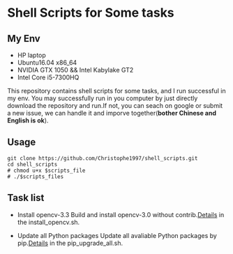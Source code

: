 # Shell Scripts for Some tasks #
## My Env
- HP laptop
- Ubuntu16.04 x86_64
- NVIDIA GTX 1050 && Intel Kabylake GT2 
- Intel Core i5-7300HQ

This repository contains shell scripts for some tasks, and I run successful in my env.
You may successfully run in you computer by just directly download the repository and 
run.If not, you can seach on google or submit a new issue, we can handle it and imporve 
together(__bother Chinese and English is ok__).

## Usage
    git clone https://github.com/Christophe1997/shell_scripts.git
    cd shell_scripts
    # chmod u+x $scripts_file
    # ./$scripts_files

## Task list
- Install opencv-3.3
    Build and install opencv-3.0 without contrib.[Details][1] in the install_opencv.sh.

- Update all Python packages
    Update all avaliable Python packages by pip.[Details][2] in the pip\_upgrade\_all.sh.

[1]: https://github.com/Christophe1997/shell_scripts/blob/master/install_opencv.sh
[2]: https://github.com/Christophe1997/shell_scripts/blob/master/pip_upgrade_all.sh
